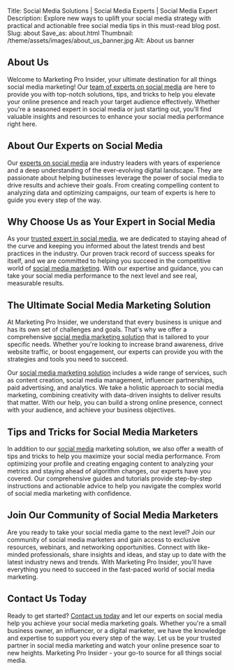 Title: Social Media Solutions | Social Media Experts | Social Media Expert
Description: Explore new ways to uplift your social media strategy with practical and actionable free social media tips in this must-read blog post.
Slug: about
Save_as: about.html
Thumbnail: /theme/assets/images/about_us_banner.jpg
Alt: About us banner

## About Us
Welcome to Marketing Pro Insider, your ultimate destination for all things social media marketing! Our [team of experts on social media](https://marketingproinsider.com/) are here to provide you with top-notch solutions, tips, and tricks to help you elevate your online presence and reach your target audience effectively. Whether you're a seasoned expert in social media or just starting out, you'll find valuable insights and resources to enhance your social media performance right here.

## About Our Experts on Social Media
Our [experts on social media](https://marketingproinsider.com/contact) are industry leaders with years of experience and a deep understanding of the ever-evolving digital landscape. They are passionate about helping businesses leverage the power of social media to drive results and achieve their goals. From creating compelling content to analyzing data and optimizing campaigns, our team of experts is here to guide you every step of the way.

## Why Choose Us as Your Expert in Social Media
As your [trusted expert in social media](https://marketingproinsider.com/), we are dedicated to staying ahead of the curve and keeping you informed about the latest trends and best practices in the industry. Our proven track record of success speaks for itself, and we are committed to helping you succeed in the competitive world of [social media marketing](https://marketingproinsider.com/privacy). With our expertise and guidance, you can take your social media performance to the next level and see real, measurable results.

## The Ultimate Social Media Marketing Solution
At Marketing Pro Insider, we understand that every business is unique and has its own set of challenges and goals. That's why we offer a comprehensive [social media marketing solution](https://marketingproinsider.com/contact) that is tailored to your specific needs. Whether you're looking to increase brand awareness, drive website traffic, or boost engagement, our experts can provide you with the strategies and tools you need to succeed.

Our [social media marketing solution](https://marketingproinsider.com/faq) includes a wide range of services, such as content creation, social media management, influencer partnerships, paid advertising, and analytics. We take a holistic approach to social media marketing, combining creativity with data-driven insights to deliver results that matter. With our help, you can build a strong online presence, connect with your audience, and achieve your business objectives.

## Tips and Tricks for Social Media Marketers
In addition to our [social media](https://marketingproinsider.com/privacy) marketing solution, we also offer a wealth of tips and tricks to help you maximize your social media performance. From optimizing your profile and creating engaging content to analyzing your metrics and staying ahead of algorithm changes, our experts have you covered. Our comprehensive guides and tutorials provide step-by-step instructions and actionable advice to help you navigate the complex world of social media marketing with confidence.

## Join Our Community of Social Media Marketers
Are you ready to take your social media game to the next level? Join our community of social media marketers and gain access to exclusive resources, webinars, and networking opportunities. Connect with like-minded professionals, share insights and ideas, and stay up to date with the latest industry news and trends. With Marketing Pro Insider, you'll have everything you need to succeed in the fast-paced world of social media marketing.

## Contact Us Today
Ready to get started? [Contact us today](https://marketingproinsider.com/contact) and let our experts on social media help you achieve your social media marketing goals. Whether you're a small business owner, an influencer, or a digital marketer, we have the knowledge and expertise to support you every step of the way. Let us be your trusted partner in social media marketing and watch your online presence soar to new heights. Marketing Pro Insider - your go-to source for all things social media.